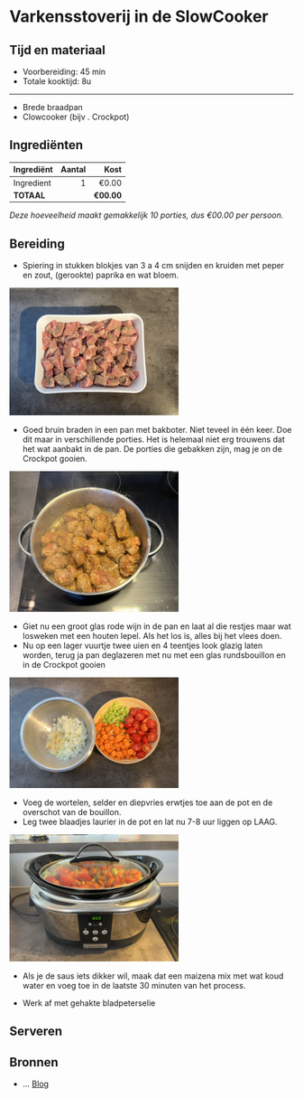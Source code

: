 # Varkensstoverij in de SlowCooker
## Tijd en materiaal
* Voorbereiding: 45 min
* Totale kooktijd: 8u
---
* Brede braadpan
* Clowcooker (bijv . Crockpot)

## Ingrediënten
| Ingrediënt | Aantal | Kost |
|----------|-------------:|------:|
| Ingredient | 1 | €0.00 |
| **TOTAAL** || **€00.00**|

*Deze hoeveelheid maakt gemakkelijk 10 porties, dus €00.00 per persoon.*

## Bereiding
* Spiering in stukken blokjes van 3 a 4 cm snijden en kruiden met peper en zout, (gerookte) paprika en wat bloem.

<img src="/Assets/Pictures/VarkensStoverij_vlees.png" width="300">

* Goed bruin braden in een pan met bakboter. Niet teveel in één keer. Doe dit maar in verschillende porties. Het is helemaal niet erg trouwens dat het wat aanbakt in de pan. De porties die gebakken zijn, mag je on de Crockpot gooien.

<img src="/Assets/Pictures/VarkensStoverij_braden.png" width="300">

* Giet nu een groot glas rode wijn in de pan en laat al die restjes maar wat losweken met een houten lepel. Als het los is, alles bij het vlees doen.
* Nu op een lager vuurtje twee uien en 4 teentjes look glazig laten worden, terug ja pan deglazeren met nu met een glas rundsbouillon en in de Crockpot gooien

<img src="/Assets/Pictures/VarkensStoverij_miseenplace.png" width="300">

* Voeg de wortelen, selder en diepvries erwtjes toe aan de pot en de overschot van de bouillon.
* Leg twee blaadjes laurier in de pot en lat nu 7-8 uur liggen op LAAG.

<img src="/Assets/Pictures/VarkensStoverij_crockpot.png" width="300">

* Als je de saus iets dikker wil, maak dat een maizena mix met wat koud water en voeg toe in de laatste 30 minuten van het process.


* Werk af met gehakte bladpeterselie



## Serveren

## Bronnen

* ...  [Blog](https://google.com)
